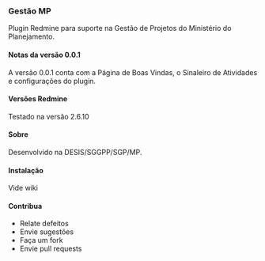 ### Gestão MP
Plugin Redmine para suporte na Gestão de Projetos do Ministério do Planejamento.

#### Notas da versão 0.0.1
A versão 0.0.1 conta com a Página de Boas Vindas, o Sinaleiro de Atividades e configurações do plugin.

#### Versões Redmine
Testado na versão 2.6.10

#### Sobre
Desenvolvido na DESIS/SGGPP/SGP/MP.

#### Instalação
Vide wiki

#### Contribua
- Relate defeitos
- Envie sugestões
- Faça um fork 
- Envie pull requests
